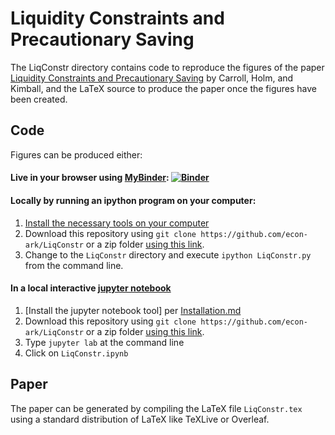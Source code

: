 # Liquidity Constraints and Precautionary Saving

The LiqConstr directory contains code to reproduce the figures of the paper [Liquidity Constraints and Precautionary Saving](https://econ-ark.github.io/LiqConstr/) by Carroll, Holm, and Kimball,
and the LaTeX source to produce the paper once the figures have been created.

## Code 

Figures can be produced either:

#### Live in your browser using [MyBinder](https://mybinder.org): [![Binder](https://mybinder.org/badge_logo.svg)](http://econ-ark.org/materials/liqconstr?launch)

#### Locally by running an ipython program on your computer:
   1. [Install the necessary tools on your computer](https://github.com/econ-ark/HARK)
   2. Download this repository using `git clone https://github.com/econ-ark/LiqConstr` or a zip folder [using this link](https://github.com/econ-ark/LiqConstr/archive/master.zip).
   3. Change to the `LiqConstr` directory and execute `ipython LiqConstr.py` from the command line.
 
#### In a local interactive [jupyter notebook](https://jupyter.org)
   1. [Install the jupyter notebook tool] per [Installation.md](https://github.com/econ-ark/REMARK)
   2. Download this repository using `git clone https://github.com/econ-ark/LiqConstr` or a zip folder [using this link](https://github.com/econ-ark/LiqConstr/archive/master.zip).
   3. Type `jupyter lab` at the command line
   4. Click on `LiqConstr.ipynb`
	  
## Paper

The paper can be generated by compiling the LaTeX file `LiqConstr.tex` using a standard 
distribution of LaTeX like TeXLive or Overleaf.


